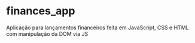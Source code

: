 # finances_app
Aplicação para lançamentos financeiros feita em JavaScript, CSS e HTML com manipulação da DOM via JS
